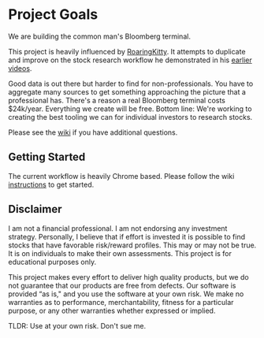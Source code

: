 # Project Goals
We are building the common man's Bloomberg terminal.

This project is heavily influenced by [RoaringKitty](https://www.youtube.com/c/RoaringKitty/videos). It attempts to duplicate and improve on the stock research workflow he demonstrated in his [earlier](https://www.youtube.com/watch?v=x2CBcthRVKE) [videos](https://www.youtube.com/watch?v=7wjWnMcdnlQ&t=3s).

Good data is out there but harder to find for non-professionals. You have to aggregate many sources to get something approaching the picture that a professional has. There's a reason a real Bloomberg terminal costs $24k/year. Everything we create will be free. Bottom line: We're working to creating the best tooling we can for individual investors to research stocks.

Please see the [wiki](https://github.com/SimianAstronaut7/ProjectSimianAstronaut/wiki) if you have additional questions.

## Getting Started
The current workflow is heavily Chrome based. Please follow the wiki [instructions](https://github.com/SimianAstronaut7/ProjectSimianAstronaut/wiki/Project-Setup) to get started. 

## Disclaimer
I am not a financial professional. I am not endorsing any investment strategy. Personally, I  believe that if effort is invested it is possible to find stocks that have favorable risk/reward profiles. This may or may not be true. It is on individuals to make their own assessments. This project is for educational purposes only. 

This project makes every effort to deliver high quality products, but we do not guarantee that our products are free from defects. Our software is provided “as is," and you use the software at your own risk. We make no warranties as to performance, merchantability, fitness for a particular purpose, or any
other warranties whether expressed or implied.

TLDR: Use at your own risk. Don't sue me. 
